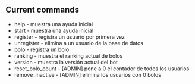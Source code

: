 ## Current commands

- help - muestra una ayuda inicial
- start - muestra una ayuda inicial
- register - registra un usuario por primera vez
- unregister - elimina a un usuario de la base de datos
- bolo - registra un bolo
- ranking - muestra el ranking actual de bolos
- version - muestra la versión actual del bot
- reset_bolo_count - [ADMIN] pone a 0 el contador de todos los usuarios
- remove_inactive - [ADMIN] elimina los usuarios con 0 bolos
